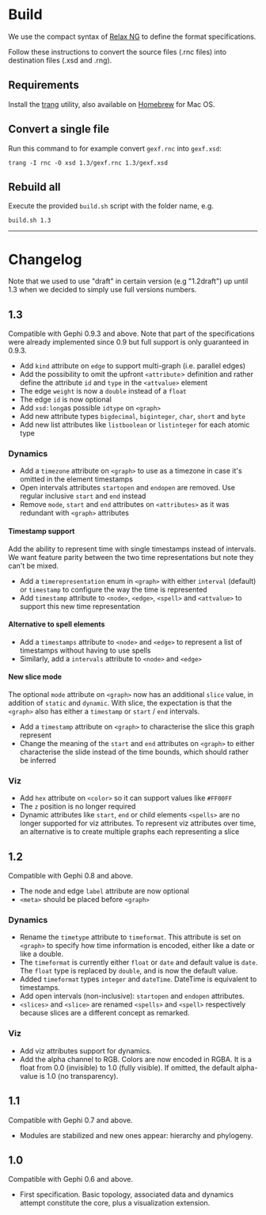 # Build

We use the compact syntax of [Relax NG](https://relaxng.org/) to define the format specifications.

Follow these instructions to convert the source files (.rnc files) into destination files (.xsd and .rng).

## Requirements

Install the [trang](https://relaxng.org/jclark/trang.html) utility, also available on [Homebrew](https://formulae.brew.sh/formula/jing-trang) for Mac OS.

## Convert a single file

Run this command to for example convert `gexf.rnc` into `gexf.xsd`:

```trang -I rnc -O xsd 1.3/gexf.rnc 1.3/gexf.xsd```

## Rebuild all

Execute the provided `build.sh` script with the folder name, e.g.

```build.sh 1.3```

---

# Changelog

Note that we used to use "draft" in certain version (e.g "1.2draft") up until 1.3 when we decided to simply use full versions numbers.

## 1.3

Compatible with Gephi 0.9.3 and above. Note that part of the specifications were already implemented since 0.9 but full support is only guaranteed in 0.9.3.

- Add `kind` attribute on `edge` to support multi-graph (i.e. parallel edges)
- Add the possibility to omit the upfront `<attribute`> definition and rather define the attribute `id` and `type` in the `<attvalue>` element
- The edge `weight` is now a `double` instead of a `float`
- The edge `id` is now optional
- Add `xsd:long`as possible `idtype` on `<graph>`
- Add new attribute types `bigdecimal`, `biginteger`, `char`, `short` and `byte`
- Add new list attributes like `listboolean` or `listinteger` for each atomic type

### Dynamics

- Add a `timezone` attribute on `<graph>` to use as a timezone in case it's omitted in the element timestamps
- Open intervals attributes `startopen` and `endopen` are removed. Use regular inclusive `start` and `end` instead
- Remove `mode`, `start` and `end` attributes on `<attributes>` as it was redundant with `<graph>` attributes

#### Timestamp support

Add the ability to represent time with single timestamps instead of intervals. We want feature parity between the two time representations but note they can't be mixed.

- Add a `timerepresentation` enum in `<graph>` with either `interval` (default) or `timestamp` to configure the way the time is represented
- Add `timestamp` attribute to `<node>`, `<edge>`, `<spell>` and `<attvalue>` to support this new time representation

#### Alternative to spell elements

- Add a `timestamps` attribute to `<node>` and `<edge>` to represent a list of timestamps without having to use spells
- Similarly, add a `intervals` attribute to `<node>` and `<edge>`

#### New slice mode

The optional `mode` attribute on `<graph>` now has an additional `slice` value, in addition of `static` and `dynamic`. With slice, the expectation is that the `<graph>` also has either a `timestamp` or `start` / `end` intervals.

- Add a `timestamp` attribute on `<graph>` to characterise the slice this graph represent
- Change the meaning of the `start` and `end` attributes on `<graph>` to either characterise the slide instead of the time bounds, which should rather be inferred

### Viz

- Add `hex` attribute on `<color>` so it can support values like `#FF00FF`
- The `z` position is no longer required
- Dynamic attributes like `start`, `end` or child elements `<spells>` are no longer supported for viz attributes. To represent viz attributes over time, an alternative is to create multiple graphs each representing a slice

## 1.2

Compatible with Gephi 0.8 and above.

- The node and edge `label` attribute are now optional
- `<meta>` should be placed before `<graph>`

### Dynamics

- Rename the `timetype` attribute to `timeformat`. This attribute is set on `<graph>` to specify how time information is encoded, either like a date or like a double.
- The `timeformat` is currently either `float` or `date` and default value is `date`. The `float` type is replaced by `double`, and is now the default value.
- Added `timeformat` types `integer` and `dateTime`. DateTime is equivalent to timestamps.
- Add open intervals (non-inclusive): `startopen` and `endopen` attributes.
- `<slices>` and `<slice>` are renamed `<spells>` and `<spell>` respectively because slices are a different concept as remarked.

### Viz

- Add viz attributes support for dynamics.
- Add the alpha channel to RGB. Colors are now encoded in RGBA. It is a float from 0.0 (invisible) to 1.0 (fully visible). If omitted, the default alpha-value is 1.0 (no transparency).

## 1.1

Compatible with Gephi 0.7 and above.

-  Modules are stabilized and new ones appear: hierarchy and phylogeny.

## 1.0

Compatible with Gephi 0.6 and above.

- First specification. Basic topology, associated data and dynamics attempt constitute the core, plus a visualization extension.
